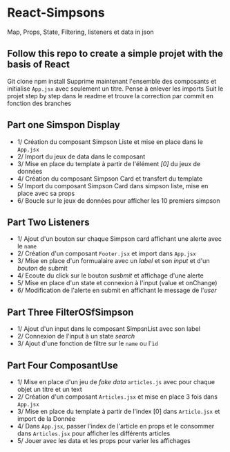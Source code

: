 # React-Simpsons
Map, Props, State, Filtering, listeners et data in json

## Follow this repo to create a simple projet with the basis of React
Git clone
npm install
Supprime maintenant l'ensemble des composants et initialise `App.jsx` avec seulement un titre. Pense à enlever les imports
Suit le projet step by step dans le readme et trouve la correction par commit en fonction des branches

## Part one Simspon Display
- 1/ Création du composant Simpson Liste et mise en place dans le `App.jsx`
- 2/ Import du jeux de data dans le composant
- 3/ Mise en place du template à partir de l'élément *[0]* du jeux de données
- 4/ Création du composant Simpson Card et transfert du template
- 5/ Import du composant Simpson Card dans simpson liste, mise en place avec sa props
- 6/ Boucle sur le jeux de données pour afficher les 10 premiers simpson

## Part Two Listeners
- 1/ Ajout d'un bouton sur chaque Simpson card affichant une alerte avec le `name`
- 2/ Création d'un composant `Footer.jsx` et import dans `App.jsx`
- 3/ Mise en place d'un formualaire avec un *label* et son *input* et d'un *bouton* de submit
- 4/ Ecoute du click sur le bouton *susbmit* et affichage d'une alerte
- 5/ Mise en place d'un state et connexion à l'input (value et onChange)
- 6/ Modification de l'alerte en submit en affichant le message de l'*user*

## Part Three FilterOSfSimpson
- 1/ Ajout d'un input dans le composant SimpsnList avec son label
- 2/ Connexion de l'input à un state *search*
- 3/ Ajout d'une fonction de filtre sur le `name` ou l'`ìd`


## Part Four ComposantUse
- 1/ Mise en place d'un jeu de *fake data* `articles.js` avec pour chaque objet un titre et un text
- 2/ Création d'un composant `Articles.jsx` et mise en place 3 fois dans `App.jsx`
- 3/ Mise en place du template à partir de l'index [0] dans `Article.jsx` et import de la Donnée
- 4/ Dans `App.jsx`, passer l'index de l'article en props et le consommer dans `Articles.jsx` pour afficher les différents articles
- 5/ Jouer avec les data et les props pour varier les affichages

